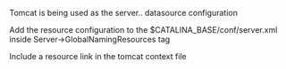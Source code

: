 Tomcat is being used as the server..
datasource configuration

Add the resource configuration to the $CATALINA_BASE/conf/server.xml inside Server->GlobalNamingResources tag
  

<Resource name="jdbc/derbyDataSource"
              auth="Container"
              type="javax.sql.DataSource"
              username="<username>"
              password="<password>"
              url="jdbc:derby://localhost:1527/test;create=true"
              driverClassName="org.apache.derby.jdbc.ClientDriver"
              initialSize="20"
              maxWaitMillis="15000"
              maxTotal="75"
              maxIdle="20"
              maxAge="7200000"
              testOnBorrow="true"              
              />
Include a resource link in the tomcat context file

<ResourceLink name="jdbc/derbyDataSource"
   global="jdbc/derbyDataSource"
   type="javax.sql.DataSource"/>             